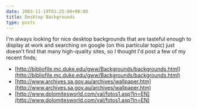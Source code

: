 ```yaml
---
date: 2003-11-19T01:25:00+00:00
title: Desktop Backgrounds
type: posts
---
```

I'm always looking for nice desktop backgrounds that are tasteful enough to display at work and searching on google (on this particular topic) just doesn't find that many high-quality sites, so I thought I'd post a few of my recent finds;

  * [http://bibliofile.mc.duke.edu/gww/Backgrounds/backgrounds.html](http://bibliofile.mc.duke.edu/gww/Backgrounds/backgrounds.html)
  * [http://www.archives.sa.gov.au/archives/wallpaper.htm](http://www.archives.sa.gov.au/archives/wallpaper.htm)
  * [http://www.dolomitesworld.com/val/fotos1.asp?ln=EN](http://www.dolomitesworld.com/val/fotos1.asp?ln=EN)
